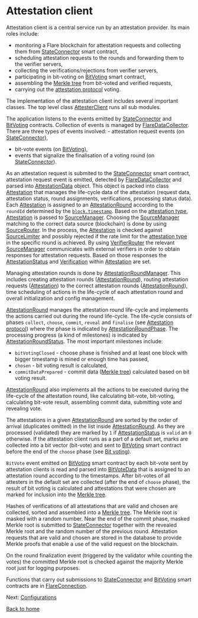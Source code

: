 # Attestation client

Attestation client is a central service run by an attestation provider. Its main roles include:
- monitoring a Flare blockchain for attestation requests and collecting them from [StateConnector](../../contracts/StateConnector.sol) smart contract,
- scheduling attestation requests to the rounds and forwarding them to the verifier servers,
- collecting the verifications/rejections from verifier servers,
- participating in bit-voting on [BitVoting](../../contracts/BitVoting.sol) smart contract,
- assembling the [Merkle tree](../attestation-protocol/merkle-tree.md) from bit-voted and verified requests,
- carrying out the [attestation protocol](../attestation-protocol/attestation-protocol.md) voting.

The implementation of the attestation client includes several important classes.
The top level class [AttesterClient](../../src/attester/AttesterClient.ts) runs all sub modules.
 
The application listens to the events emitted by [StateConnector](../../contracts/StateConnector.sol) and [BitVoting](../../contracts/BitVoting.sol) contracts. Collection of events is managed by [FlareDataCollector](../../src/attester/FlareDataCollector.ts). There are three types of events involved: - attestation request events (on [StateConnector](../../contracts/StateConnector.sol)), 
- bit-vote events (on [BitVoting](../../contracts/BitVoting.sol)),
- events that signalize the finalisation of a voting round (on [StateConnector](../../contracts/StateConnector.sol)).

As an attestation request is submited to the [StateConnector](../../contracts/StateConnector.sol) smart contract, attestation request event is emitted, detected by [FlareDataCollector](../../src/attester/FlareDataCollector.ts) and parsed into [AttestationData](../../src/attester/AttestationData.ts) object. This object is packed into class [Attestation](../../src/attester/Attestation.ts) that manages the life-cycle data of the attestation (request data, attestation status, round assignments, verifications, processing status data). Each [Attestation](../../src/attester/Attestation.ts) is assigned to an [AttestationRound](../../src/attester/AttestationRound.ts) according to the `roundId` determined by the [`block.timestamp`](./../end-users/state-connector-usage.md#round-id-of-the-attestation-request). Based on the [attestation type](https://github.com/flare-foundation/state-connector-attestation-types), [Attestation](../../src/attester/Attestation.ts) is passed to [SourceManager](../../src/attester/source/SourceManager.ts). Choosing the [SourceManager](../../src/attester/source/SourceManager.ts) matching to the correct data source (blockchain) is done by using [SourceRouter](../../src/attester/source/SourceRouter.ts). In the process, the [Attestation](../../src/attester/Attestation.ts) is checked against [SourceLimiter](../../src/attester/source/SourceLimiter.ts) and possibly rejected if the rate limit for the [attestation type](https://github.com/flare-foundation/state-connector-attestation-types) in the specific round is achieved. By using [VerifierRouter](../../src/verification/routing/VerifierRouter.ts) the relevant [SourceManager](../../src/attester/source/SourceManager.ts) communicates with external verifiers in order to obtain responses for attestation requests. Based on those responses the [AttestationStatus](../../src/attester/types/AttestationStatus.ts) and [Verification](../../src/verification/attestation-types/attestation-types.ts) within [Attestation](../../src/attester/Attestation.ts) are set. 

Managing attestation rounds is done by [AttestationRoundManager](../../src/attester/AttestationRoundManager.ts). This includes creating attestation rounds ([AttestationRound](../../src/attester/AttestationRound.ts)), routing attestation requests ([Attestation](../../src/attester/Attestation.ts)) to the correct attestation rounds ([AttestationRound](../../src/attester/AttestationRound.ts)), time scheduling of actions in the life-cycle of each attestation round and overall initialization and config management. 

[AttestationRound](../../src/attester/AttestationRound.ts) manages the attestation round life-cycle and implements the actions carried out during the round life-cycle. The life-cycle consists of phases `collect`, `choose`, `commit`, `reveal` and `finalise` (see [Attestation protocol](../attestation-protocol/attestation-protocol.md)) where the phase is indicated by [AttestationRoundPhase](../../src/attester/types/AttestationRoundEnums.ts). The processing progress (a kind of milestones) is indicated by [AttestationRoundStatus](../../src/attester/types/AttestationRoundEnums.ts). The most important milestones include:

- `bitVotingClosed` - choose phase is finished and at least one block with bigger timestamp is mined or enough time has passed,
- `chosen` - bit voting result is calculated,
- `commitDataPrepared` - commit data ([Merkle tree](../attestation-protocol/merkle-tree.md)) calculated based on bit voting result.

[AttestationRound](../../src/attester/AttestationRound.ts) also implements all the actions to be executed during the life-cycle of the attestation round, like calculating bit-vote, bit-voting, calculating bit-vote result, assembling commit data, submitting vote and revealing vote.

The attestations in a given [AttestationRound](../../src/attester/AttestationRound.ts) are sorted by the order of arrival (duplicates omitted) in the list inside [AttestationRound](../../src/attester/AttestationRound.ts). 
As they are processed (validated) they are marked by `1` if [AttestationStatus](../../src/attester/types/AttestationStatus.ts) is `valid` an `0` otherwise. If the attestation client runs as a part of a default set, marks are collected into a bit vector (bit-vote) and sent to [BitVoting](../../contracts/BitVoting.sol) smart contract before the end of the `choose` phase (see [Bit voting](../attestation-protocol/bit-voting.md)).

`BitVote` event emitted on [BitVoting](../../contracts/BitVoting.sol) smart contract by each bit-vote sent by attestation clients is read and parsed into [BitVoteData](../../src/attester/BitVoteData.ts) that is assigned to an attestation round according to the timestamps. After bit-votes of all attesters in the default set are collected (after the end of `choose` phase), the result of bit voting is calculated and attestations that were chosen are marked for inclusion into the [Merkle tree](../attestation-protocol/merkle-tree.md).

Hashes of verifications of all attestations that are valid and chosen are collected, sorted and assembled into a [Merkle tree](../attestation-protocol/merkle-tree.md). The Merkle root is masked with a random number. Near the end of the commit phase, masked Merkle root is submitted to [StateConnector](../../contracts/StateConnector.sol) together with the revealed Merkle root and the random number of the previous round. Attestation requests that are valid and chosen are stored in the database to provide Merkle proofs that enable a use of the valid request on the blockchain.

On the round finalization event (triggered by the validator while counting the votes) the committed Merkle root is checked against the majority Merkle root just for logging purposes.

Functions that carry out submissions to [StateConnector](../../contracts/StateConnector.sol) and [BitVoting](../../contracts/BitVoting.sol) smart contracts are in [FlareConnection](../../src/attester/FlareConnection.ts).

Next: [Configurations](./attestation-configs.md)

[Back to home](../README.md)
